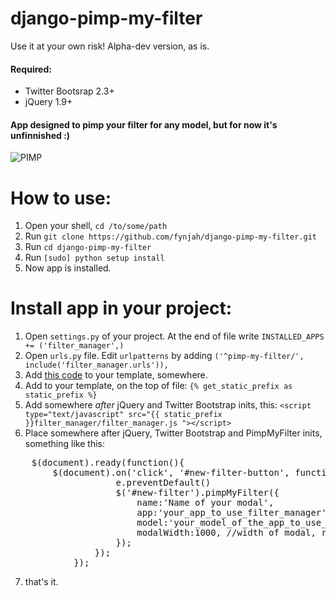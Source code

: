 django-pimp-my-filter
=====================

Use it at your own risk! Alpha-dev version, as is.

#### Required: 
- Twitter Bootsrap 2.3+
- jQuery 1.9+

#### App designed to pimp your filter for any model, but for now it's unfinnished :)

![PIMP](https://raw.github.com/fynjah/django-pimp-my-filter/master/filter_manager/static/Untitled.png "PIMP")

How to use:
===========
1. Open your shell, ``cd /to/some/path``
2. Run ``git clone https://github.com/fynjah/django-pimp-my-filter.git``
3. Run ``cd django-pimp-my-filter``
4. Run ``[sudo] python setup install``
5. Now app is installed.

Install app in your project:
============================
1. Open ``settings.py`` of your project. At the end of file write ``INSTALLED_APPS += ('filter_manager',)``
2. Open ``urls.py`` file. Edit ``urlpatterns`` by adding ``('^pimp-my-filter/', include('filter_manager.urls')),``
3. Add [this code](https://raw.github.com/fynjah/django-pimp-my-filter/master/filter_manager/templates/base.html) to your template, somewhere.
4. Add to your template, on the top of file: ``{% get_static_prefix as static_prefix %}``
5. Add somewhere *after* jQuery and Twitter Bootstrap inits, this: ``<script type="text/javascript" src="{{ static_prefix }}filter_manager/filter_manager.js "></script>``
6. Place somewhere after jQuery, Twitter Bootstrap and PimpMyFilter inits, something like this:
<pre>
    $(document).ready(function(){
        $(document).on('click', '#new-filter-button', function(e){
                    e.preventDefault()
                    $('#new-filter').pimpMyFilter({
                        name:'Name of your modal',
                        app:'your_app_to_use_filter_manager',
                        model:'your_model_of_the_app_to_use_filter',
                        modalWidth:1000, //width of modal, req. >800m but <1000. Anyway it's fluid.
                    });
                });
            });
</pre>
7. that's it.
